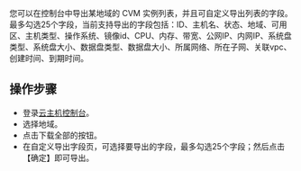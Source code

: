 
您可以在控制台中导出某地域的 CVM 实例列表，并且可自定义导出列表的字段。最多勾选25个字段，当前支持导出的字段包括：ID、主机名、状态、地域、可用区、主机类型、操作系统、镜像id、CPU、内存、带宽、公网IP、内网IP、系统盘类型、系统盘大小、数据盘类型、数据盘大小、所属网络、所在子网、关联vpc、创建时间、到期时间。

## 操作步骤

- 登录[云主机控制台](https://console.tce.fsphere.cn/cvm/index)。
- 选择地域。
- 点击下载全部的按钮。
- 在自定义导出字段页，可选择要导出的字段，最多勾选25个字段；然后点击【确定】即可导出。
